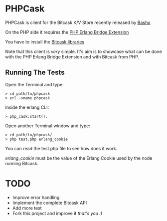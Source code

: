 # PHPCask #

PHPCask is client for the Bitcask K/V Store recently released by [Basho](http://blog.basho.com/2010/04/27/hello,-bitcask/)

On the PHP side it requires the [PHP Erlang Bridge Extension](http://code.google.com/p/mypeb/)

You have to install the [Bitcask libraries](http://bitbucket.org/basho/bitcask) 

Note that this client is *very* simple. It's aim is to showcase what can be done with the PHP Erlang Bridge Extension and with Bitcask from PHP.

## Running The Tests ##

Open the Terminal and type:

    > cd path/to/phpcask
    > erl -sname phpcask
    
Inside the erlang CLI:
    
    > php_cask:start().
    
Open another Terminal window and type:

    > cd path/to/phpcask/
    > php test.php erlang_cookie
    
You can read the test.php file to see how does it work.

*erlang_cookie* must be the value of the Erlang Cookie used by the node running Bitcask.

# TODO #

* Improve error handling
* Implement the complete Bitcask API
* Add more test
* Fork this project and improve it _that's you :)_